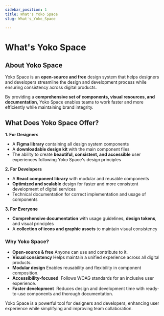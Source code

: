 ```yaml
---
sidebar_position: 1
title: What's Yoko Space
slug: What's_Yoko_Space

---
```

# What's Yoko Space

## About Yoko Space

Yoko Space is an **open-source and free** design system that helps designers and developers streamline the design and development process while ensuring consistency across digital products.

By providing a **comprehensive set of components, visual resources, and documentation**, Yoko Space enables teams to work faster and more efficiently while maintaining brand integrity.

## What Does Yoko Space Offer?

**1\. For Designers**

-   A **Figma library** containing all design system components
-   A **downloadable design kit** with the main component files
-   The ability to create **beautiful, consistent, and accessible** user experiences following Yoko Space's design principles

**2\. For Developers**

-   A **React component library** with modular and reusable components
-   **Optimized and scalable** design for faster and more consistent development of digital services
-   Technical documentation for correct implementation and usage of components

**3\. For Everyone**

-   **Comprehensive documentation** with usage guidelines, **design tokens**, and visual principles
-   A **collection of icons and graphic assets** to maintain visual consistency

### Why Yoko Space?

-   **Open-source & free** Anyone can use and contribute to it.
-   **Visual consistency** Helps maintain a unified experience across all digital products.
-   **Modular design** Enables reusability and flexibility in component composition.
-   **Accessibility-focused**  Follows WCAG standards for an inclusive user experience.
-   **Faster development**  Reduces design and development time with ready-to-use components and thorough documentation.

Yoko Space is a powerful tool for designers and developers, enhancing user experience while simplifying and improving team collaboration.